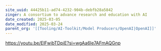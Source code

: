 ```yaml
---
site_uuid: 44425b11-ad74-4232-904b-debfb28a5842
zinger: A consortium to advance research and education with AI
date_created: 2025-03-05
date_modified: 2025-03-24
parent_org: '[[Tooling/AI-Toolkit/Model Producers/OpenAI|OpenAI]]'
---
```

https://youtu.be/ElFwibTDpiE?si=wgAa6le7AFmAQGnp
